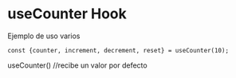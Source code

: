 # useCounter Hook

Ejemplo de uso varios

````
const {counter, increment, decrement, reset} = useCounter(10);

````

useCounter()  //recibe un valor por defecto 